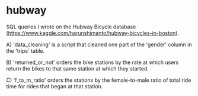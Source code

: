 # hubway

SQL queries I wrote on the Hubway Bicycle database (https://www.kaggle.com/harunshimanto/hubway-bicycles-in-boston).

A) 'data_cleaning' is a script that cleaned one part of the 'gender' column in the 'trips' table. 

B) 'returned_or_not' orders the bike stations by the rate at which users return the bikes to that same station at which they started.

C) 'f_to_m_ratio' orders the stations by the female-to-male ratio of total ride time for rides that began at that station. 
